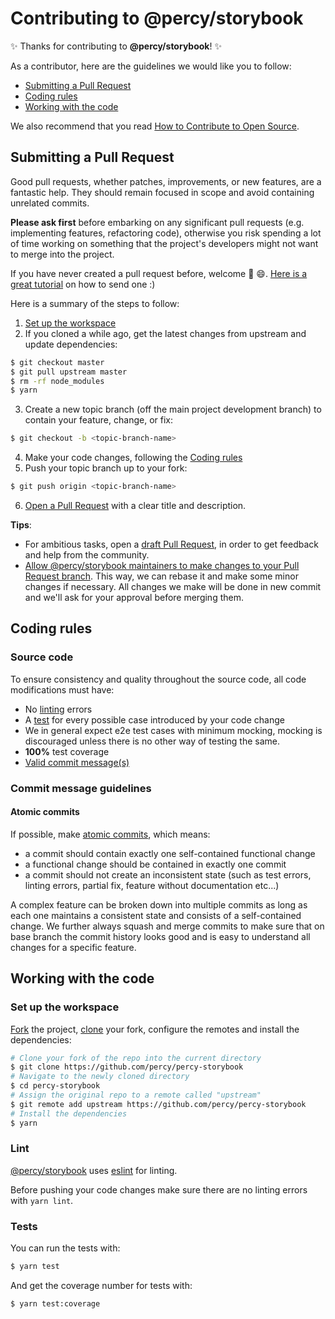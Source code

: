 # Contributing to @percy/storybook

✨ Thanks for contributing to **@percy/storybook**! ✨

As a contributor, here are the guidelines we would like you to follow:
- [Submitting a Pull Request](#submitting-a-pull-request)
- [Coding rules](#coding-rules)
- [Working with the code](#working-with-the-code)

We also recommend that you read [How to Contribute to Open Source](https://opensource.guide/how-to-contribute).

## Submitting a Pull Request

Good pull requests, whether patches, improvements, or new features, are a fantastic help. They should remain focused in scope and avoid containing unrelated commits.

**Please ask first** before embarking on any significant pull requests (e.g. implementing features, refactoring code), otherwise you risk spending a lot of time working on something that the project's developers might not want to merge into the project.

If you have never created a pull request before, welcome 🎉 😄. [Here is a great tutorial](https://opensource.guide/how-to-contribute/#opening-a-pull-request) on how to send one :)

Here is a summary of the steps to follow:

1. [Set up the workspace](#set-up-the-workspace)
2. If you cloned a while ago, get the latest changes from upstream and update dependencies:
```bash
$ git checkout master
$ git pull upstream master
$ rm -rf node_modules
$ yarn
```
3. Create a new topic branch (off the main project development branch) to contain your feature, change, or fix:
```bash
$ git checkout -b <topic-branch-name>
```
4. Make your code changes, following the [Coding rules](#coding-rules)
5. Push your topic branch up to your fork:
```bash
$ git push origin <topic-branch-name>
```
6. [Open a Pull Request](https://help.github.com/articles/creating-a-pull-request/#creating-the-pull-request) with a clear title and description.

**Tips**:
- For ambitious tasks, open a [draft Pull Request](https://github.blog/2019-02-14-introducing-draft-pull-requests/), in order to get feedback and help from the community.
- [Allow @percy/storybook maintainers to make changes to your Pull Request branch](https://help.github.com/articles/allowing-changes-to-a-pull-request-branch-created-from-a-fork). This way, we can rebase it and make some minor changes if necessary. All changes we make will be done in new commit and we'll ask for your approval before merging them.

## Coding rules

### Source code

To ensure consistency and quality throughout the source code, all code modifications must have:
- No [linting](#lint) errors
- A [test](#tests) for every possible case introduced by your code change 
- We in general expect e2e test cases with minimum mocking, mocking is discouraged unless there is no other way of testing the same.
- **100%** test coverage
- [Valid commit message(s)](#commit-message-guidelines)

### Commit message guidelines

#### Atomic commits

If possible, make [atomic commits](https://en.wikipedia.org/wiki/Atomic_commit), which means:
- a commit should contain exactly one self-contained functional change
- a functional change should be contained in exactly one commit
- a commit should not create an inconsistent state (such as test errors, linting errors, partial fix, feature without documentation etc...)

A complex feature can be broken down into multiple commits as long as each one maintains a consistent state and consists of a self-contained change. We further always squash and merge commits to make sure that on base branch the commit history looks good and is easy to understand all changes for a specific feature.

## Working with the code

### Set up the workspace

[Fork](https://guides.github.com/activities/forking/#fork) the project, [clone](https://guides.github.com/activities/forking/#clone) your fork, configure the remotes and install the dependencies:

```bash
# Clone your fork of the repo into the current directory
$ git clone https://github.com/percy/percy-storybook
# Navigate to the newly cloned directory
$ cd percy-storybook
# Assign the original repo to a remote called "upstream"
$ git remote add upstream https://github.com/percy/percy-storybook
# Install the dependencies
$ yarn
```

### Lint

[@percy/storybook](https://github.com/percy/percy-storybook) uses [eslint](https://github.com/eslint/eslint) for linting.

Before pushing your code changes make sure there are no linting errors with `yarn lint`.

### Tests

You can run the tests with:

```bash
$ yarn test
```

And get the coverage number for tests with:

```bash
$ yarn test:coverage
```

